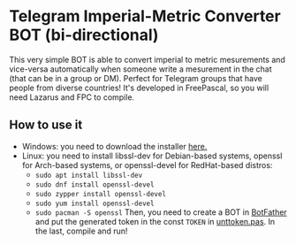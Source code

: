 # Telegram Imperial-Metric Converter BOT (bi-directional)

This very simple BOT is able to convert imperial to metric mesurements and vice-versa automatically when someone write a mesurement in the chat (that can be in a group or DM).
Perfect for Telegram groups that have people from diverse countries!
It's developed in FreePascal, so you will need Lazarus and FPC to compile.

## How to use it

* Windows: you need to download the installer [here.](https://slproweb.com/products/Win32OpenSSL.html  )
* Linux: you need to install libssl-dev for Debian-based systems, openssl for Arch-based systems, or openssl-devel for RedHat-based distros:
  * `sudo apt install libssl-dev`
  * `sudo dnf install openssl-devel`
  * `sudo zypper install openssl-devel`
  * `sudo yum install openssl-devel`
  * `sudo pacman -S openssl`
Then, you need to create a BOT in [BotFather](https://t.me/botfather) and put the generated token in the const `TOKEN` in [unttoken.pas](https://github.com/FeroxGraxaim/imperial-metric-telegram-bot/blob/main/include/unttoken.pas). In the last, compile and run!

